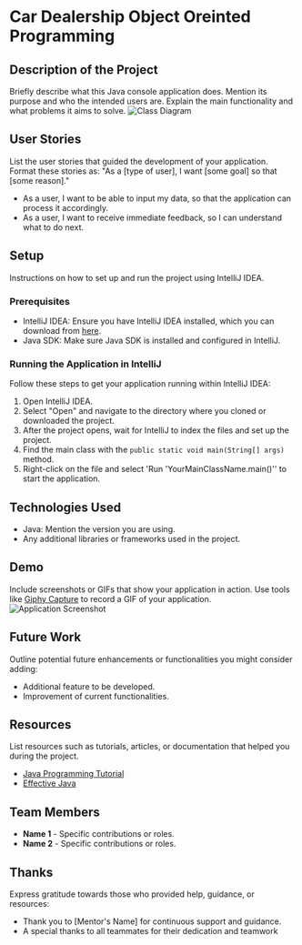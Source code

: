 # Car Dealership Object Oreinted Programming
## Description of the Project
Briefly describe what this Java console application does. Mention its purpose and who the intended users are. Explain the main functionality and what problems it aims to solve.
![Class Diagram](path/to/your/class_diagram.png)
## User Stories
List the user stories that guided the development of your application. Format these stories as: "As a [type of user], I want [some goal] so that [some reason]."
- As a user, I want to be able to input my data, so that the application can process it accordingly.
- As a user, I want to receive immediate feedback, so I can understand what to do next.
## Setup
Instructions on how to set up and run the project using IntelliJ IDEA.
### Prerequisites
- IntelliJ IDEA: Ensure you have IntelliJ IDEA installed, which you can download from [here](https://www.jetbrains.com/idea/download/).
- Java SDK: Make sure Java SDK is installed and configured in IntelliJ.
### Running the Application in IntelliJ
Follow these steps to get your application running within IntelliJ IDEA:
1. Open IntelliJ IDEA.
2. Select "Open" and navigate to the directory where you cloned or downloaded the project.
3. After the project opens, wait for IntelliJ to index the files and set up the project.
4. Find the main class with the `public static void main(String[] args)` method.
5. Right-click on the file and select 'Run 'YourMainClassName.main()'' to start the application.
## Technologies Used
- Java: Mention the version you are using.
- Any additional libraries or frameworks used in the project.
## Demo
Include screenshots or GIFs that show your application in action. Use tools like [Giphy Capture](https://giphy.com/apps/giphycapture) to record a GIF of your application.
![Application Screenshot](path/to/your/screenshot.png)
## Future Work
Outline potential future enhancements or functionalities you might consider adding:
- Additional feature to be developed.
- Improvement of current functionalities.
## Resources
List resources such as tutorials, articles, or documentation that helped you during the project.
- [Java Programming Tutorial](https://www.example.com)
- [Effective Java](https://www.example.com)
## Team Members
- **Name 1** - Specific contributions or roles.
- **Name 2** - Specific contributions or roles.
## Thanks
Express gratitude towards those who provided help, guidance, or resources:
- Thank you to [Mentor's Name] for continuous support and guidance.
- A special thanks to all teammates for their dedication and teamwork
